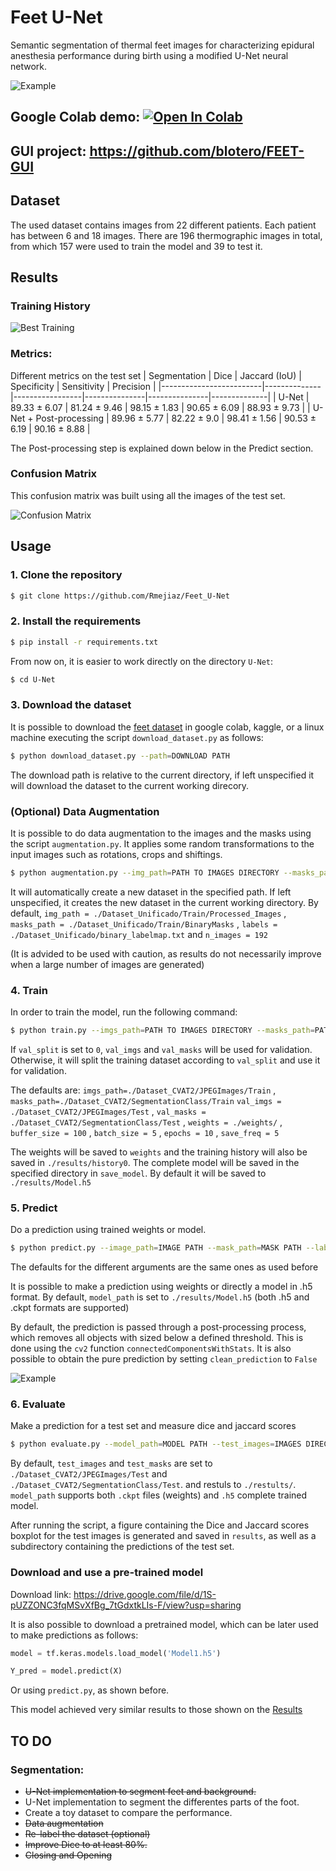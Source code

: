 # Feet U-Net

Semantic segmentation of thermal feet images for characterizing epidural anesthesia performance during birth using a modified U-Net neural network.

![Example](./UNet/results/best_prediction.png)

## Google Colab demo: [![Open In Colab](https://colab.research.google.com/assets/colab-badge.svg)](https://colab.research.google.com/drive/1QGY1psKXsUyWZUVVVOPMfwFSE6_Q3EZA?usp=sharing)

## GUI project: https://github.com/blotero/FEET-GUI

## Dataset

The used dataset contains images from 22 different patients. Each patient has between 6 and 18 images. There are 196 thermographic images in total, from which 157 were used to train the model and 39 to test it.

## Results

### Training History

![Best Training](./UNet/results/best_history.png)

### Metrics:
Different metrics on the test set
| Segmentation            | Dice         | Jaccard (IoU)   | Specificity   | Sensitivity   | Precision    |
|-------------------------|--------------|-----------------|---------------|---------------|--------------|
| U-Net                   | 89.33 ± 6.07 | 81.24 ± 9.46    | 98.15 ± 1.83  | 90.65 ± 6.09  | 88.93 ± 9.73 |
| U-Net + Post-processing | 89.96 ± 5.77 | 82.22 ± 9.0     | 98.41 ± 1.56  | 90.53 ± 6.19  | 90.16 ± 8.88 |

The Post-processing step is explained down below in the Predict section.

### Confusion Matrix

This confusion matrix was built using all the images of the test set.

![Confusion Matrix](./UNet/results/cm.png)

## Usage

### 1. Clone the repository

```bash
$ git clone https://github.com/Rmejiaz/Feet_U-Net
```

### 2. Install the requirements

```bash
$ pip install -r requirements.txt
```

From now on, it is easier to work directly on the directory `U-Net`:

```bash
$ cd U-Net
```
### 3. Download the dataset

It is possible to download the [feet dataset](https://drive.google.com/drive/folders/16nbmFG2MucF6UlY05rPajx4G81vttg4O?usp=sharing) in google colab, kaggle, or a linux machine executing the script `download_dataset.py` as follows:

```bash
$ python download_dataset.py --path=DOWNLOAD PATH
```
The download path is relative to the current directory, if left unspecified it will download the dataset to the current working direcory.

### (Optional) Data Augmentation

It is possible to do data augmentation to the images and the masks using the script `augmentation.py`. It applies some random transformations to the input images such as rotations, crops and shiftings.

```bash
$ python augmentation.py --img_path=PATH TO IMAGES DIRECTORY --masks_path=PATH TO MASKS DIRECTORY --augmented_path=PATH TO SAVE THE NEW DATASET --labels=PATH OF THE LABELMAP n_images=NUMBER OF IMAGES TO GENERATE 
```

It will automatically create a new dataset in the specified path. If left unspecified, it creates the new dataset in the current working directory. By default, `img_path = ./Dataset_Unificado/Train/Processed_Images` , `masks_path = ./Dataset_Unificado/Train/BinaryMasks` , `labels = ./Dataset_Unificado/binary_labelmap.txt` and `n_images = 192`  

(It is advided to be used with caution, as results do not necessarily improve when a large number of images are generated)

### 4. Train 

In order to train the model, run the following command:

```bash
$ python train.py --imgs_path=PATH TO IMAGES DIRECTORY --masks_path=PATH TO MASKS DIRECTORY --val_imgs=PATH TO THE IMAGES FOR VALIDATION --val_masks=PATH TO THE MASKS FOR VALIDATION --val_split=VALIDATION SPLIT --weights=PATH TO SAVE THE TRAINED WEIGHTS --buffer_size=BUFFER_SIZE --batch_size=BATCH SIZE --epochs=NUMBER OF EPOCHOS --save_freq=SAVE FREQUENCY FOR THE CHECKPOINTS --save_model=PATH TO SAVE THE MODEL (.h5 FORMAT)
```

If `val_split` is set to `0`, `val_imgs` and `val_masks` will be used for validation. Otherwise, it will split the training dataset according to `val_split` and use it for validation.

The defaults are: `imgs_path=./Dataset_CVAT2/JPEGImages/Train` , `masks_path=./Dataset_CVAT2/SegmentationClass/Train` `val_imgs = ./Dataset_CVAT2/JPEGImages/Test` , `val_masks = ./Dataset_CVAT2/SegmentationClass/Test` , `weights = ./weights/` , `buffer_size = 100` , `batch_size = 5` , `epochs = 10` , `save_freq = 5` 

The weights will be saved to `weights` and the training history will also be saved in `./results/history0`. The complete model will be saved in the specified directory in `save_model`. By default it will be saved to `./results/Model.h5`

### 5. Predict

Do a prediction using trained weights or model.

```bash
$ python predict.py --image_path=IMAGE PATH --mask_path=MASK PATH --labels=LABELS PATH --show_results=True --model_path=WEIGHTS OR MODEL PATH --clean_prediction=WHETER TO CLEAN THE PREDICITON OR NOT
```
The defaults for the different arguments are the same ones as used before

It is possible to make a prediction using weights or directly a model in .h5 format. By default, `model_path` is set to `./results/Model.h5` (both .h5 and .ckpt formats are supported)

By default, the prediction is passed through a post-processing process, which removes all objects with sized below a defined threshold. This is done using the `cv2` function `connectedComponentsWithStats`. It is also possible to obtain the pure prediction by setting `clean_prediction` to `False`

![Example](./U-Net/results/example_filter.png)

### 6. Evaluate

Make a prediction for a test set and measure dice and jaccard scores

```bash
$ python evaluate.py --model_path=MODEL PATH --test_images=IMAGES DIRECTORY PATH --test_masks=MASKS DIRECTORY PATH --results=PATH TO SAVE THE RESULTS
```

By default, `test_images` and `test_masks` are set to `./Dataset_CVAT2/JPEGImages/Test` and `./Dataset_CVAT2/SegmentationClass/Test`. and restuls to `./restults/`. `model_path` supports both `.ckpt` files (weights) and `.h5` complete trained model. 

After running the script, a figure containing the Dice and Jaccard scores boxplot for the test images is generated and saved in `results`, as well as a subdirectory containing the predictions of the test set. 


### Download and use a pre-trained model

Download link: https://drive.google.com/file/d/1S-pUZZONC3fqMSvXfBg_7tGdxtkLIs-F/view?usp=sharing

It is also possible to download a pretrained model, which can be later used to make predictions as follows:

```python
model = tf.keras.models.load_model('Model1.h5')

Y_pred = model.predict(X)
```
Or using `predict.py`, as shown before.

This model achieved very similar results to those shown on the [Results](#Results)

## TO DO

### Segmentation:

- ~~U-Net implementation to segment feet and background.~~
- U-Net implementation to segment the differentes parts of the foot.
- Create a toy dataset to compare the performance.
- ~~Data augmentation~~
- ~~Re-label the dataset (optional)~~
- ~~Improve Dice to at least 80%.~~
- ~~Closing and Opening~~
